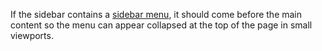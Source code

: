 If the sidebar contains a [sidebar menu](sidebar-menu), it should come before
the main content so the menu can appear collapsed at the top of the page in
small viewports.
